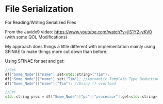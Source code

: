 # File Serialization
For Reading/Writing Serialized Files

From the Javidx9 video: https://www.youtube.com/watch?v=jlS1Y2-yKV0 (with some QOL Modifications)

My approach does things a little different with implementation mainly using SFINAE to make things more cut down than before.

Using SFINAE for set and get:

```cpp
//Set
df["Some_Node"]["name"].set<std::string>("Tim");
df["Some_Node"]["name"].set("Tim"); //Automatic Template Type Deduction
df["Some_Node"]["name"]("Tim"); //Using () overload
```

```cpp
//Get
std::string proc = df["Some_Node"]["pc"]["processor"].get<std::string>(); //Note get method cannot perform deduction here
```
